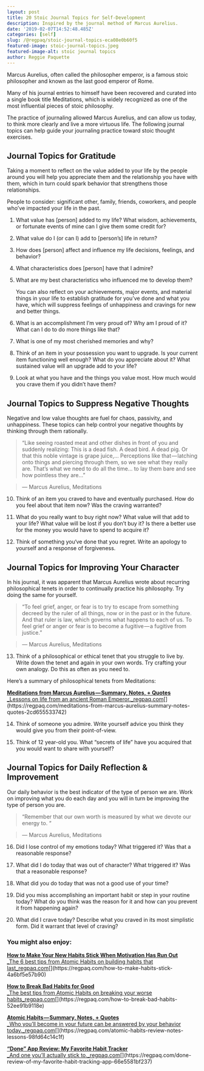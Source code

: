 ```yaml
---
layout: post
title: 20 Stoic Journal Topics for Self-Development
description: Inspired by the journal method of Marcus Aurelius.
date: '2019-02-07T14:52:48.485Z'
categories: [self]
slug: /@regpaq/stoic-journal-topics-eca08e0b60f5
featured-image: stoic-journal-topics.jpeg
featured-image-alt: stoic journal topics
author: Reggie Paquette
---
```


Marcus Aurelius, often called the philosopher emperor, is a famous stoic philosopher and known as the last good emperor of Rome.

Many of his journal entries to himself have been recovered and curated into a single book title Meditations, which is widely recognized as one of the most influential pieces of stoic philosophy.

The practice of journaling allowed Marcus Aurelius, and can allow us today, to think more clearly and live a more virtuous life. The following journal topics can help guide your journaling practice toward stoic thought exercises.

## Journal Topics for Gratitude

Taking a moment to reflect on the value added to your life by the people around you will help you appreciate them and the relationship you have with them, which in turn could spark behavior that strengthens those relationships.

People to consider: significant other, family, friends, coworkers, and people who’ve impacted your life in the past.

1.  What value has \[person\] added to my life? What wisdom, achievements, or fortunate events of mine can I give them some credit for?
2.  What value do I (or can I) add to \[person’s\] life in return?
3.  How does \[person\] affect and influence my life decisions, feelings, and behavior?
4.  What characteristics does \[person\] have that I admire?
5.  What are my best characteristics who influenced me to develop them?

    You can also reflect on your achievements, major events, and material things in your life to establish gratitude for you’ve done and what you have, which will suppress feelings of unhappiness and cravings for new and better things.

6.  What is an accomplishment I’m very proud of? Why am I proud of it? What can I do to do more things like that?

7.  What is one of my most cherished memories and why?

8.  Think of an item in your possession you want to upgrade. Is your current item functioning well enough? What do you appreciate about it? What sustained value will an upgrade add to your life?

9.  Look at what you have and the things you value most. How much would you crave them if you didn’t have them?

## Journal Topics to Suppress Negative Thoughts

Negative and low value thoughts are fuel for chaos, passivity, and unhappiness. These topics can help control your negative thoughts by thinking through them rationally.

> “Like seeing roasted meat and other dishes in front of you and suddenly realizing: This is a dead fish. A dead bird. A dead pig. Or that this noble vintage is grape juice,… Perceptions like that — latching onto things and piercing through them, so we see what they really are. That’s what we need to do all the time… to lay them bare and see how pointless they are…”

> — Marcus Aurelius, Meditations

10.  Think of an item you craved to have and eventually purchased. How do you feel about that item now? Was the craving warranted?

11.  What do you really want to buy right now? What value will that add to your life? What value will be lost if you don’t buy it? Is there a better use for the money you would have to spend to acquire it?

12.  Think of something you‘ve done that you regret. Write an apology to yourself and a response of forgiveness.

## Journal Topics for Improving Your Character

In his journal, it was apparent that Marcus Aurelius wrote about recurring philosophical tenets in order to continually practice his philosophy. Try doing the same for yourself.

> “To feel grief, anger, or fear is to try to escape from something decreed by the ruler of all things, now or in the past or in the future. And that ruler is law, which governs what happens to each of us. To feel grief or anger or fear is to become a fugitive — a fugitive from justice.”

> — Marcus Aurelius, Meditations

13.  Think of a philosophical or ethical tenet that you struggle to live by. Write down the tenet and again in your own words. Try crafting your own analogy. Do this as often as you need to.

Here’s a summary of philosophical tenets from Meditations:

[**Meditations from Marcus Aurelius — Summary, Notes, + Quotes**  
_Lessons on life from an ancient Roman Emperor._regpaq.com](https://regpaq.com/meditations-from-marcus-aurelius-summary-notes-quotes-2cd655533742 "https://regpaq.com/meditations-from-marcus-aurelius-summary-notes-quotes-2cd655533742")[](https://regpaq.com/meditations-from-marcus-aurelius-summary-notes-quotes-2cd655533742)

14.  Think of someone you admire. Write yourself advice you think they would give you from their point-of-view.

15.  Think of 12 year-old you. What “secrets of life” have you acquired that you would want to share with yourself?

## Journal Topics for Daily Reflection & Improvement

Our daily behavior is the best indicator of the type of person we are. Work on improving what you do each day and you will in turn be improving the type of person you are.

> “Remember that our own worth is measured by what we devote our energy to. “

> — Marcus Aurelius, Meditations

16.  Did I lose control of my emotions today? What triggered it? Was that a reasonable response?

17.  What did I do today that was out of character? What triggered it? Was that a reasonable response?

18.  What did you do today that was not a good use of your time?

19.  Did you miss accomplishing an important habit or step in your routine today? What do you think was the reason for it and how can you prevent it from happening again?

20.  What did I crave today? Describe what you craved in its most simplistic form. Did it warrant that level of craving?

### You might also enjoy:

[**How to Make Your New Habits Stick When Motivation Has Run Out**  
_The 6 best tips from Atomic Habits on building habits that last_regpaq.com](https://regpaq.com/how-to-make-habits-stick-4a6bf5e57b90 "https://regpaq.com/how-to-make-habits-stick-4a6bf5e57b90")[](https://regpaq.com/how-to-make-habits-stick-4a6bf5e57b90)

[**How to Break Bad Habits for Good**  
_The best tips from Atomic Habits on breaking your worse habits_regpaq.com](https://regpaq.com/how-to-break-bad-habits-52ee91b9118e "https://regpaq.com/how-to-break-bad-habits-52ee91b9118e")[](https://regpaq.com/how-to-break-bad-habits-52ee91b9118e)

[**Atomic Habits — Summary, Notes, + Quotes**  
_Who you’ll become in your future can be answered by your behavior today._regpaq.com](https://regpaq.com/atomic-habits-review-notes-lessons-98fd64c14c1f "https://regpaq.com/atomic-habits-review-notes-lessons-98fd64c14c1f")[](https://regpaq.com/atomic-habits-review-notes-lessons-98fd64c14c1f)

[**“Done” App Review: My Favorite Habit Tracker**  
_And one you’ll actually stick to._regpaq.com](https://regpaq.com/done-review-of-my-favorite-habit-tracking-app-66e5581bf237 "https://regpaq.com/done-review-of-my-favorite-habit-tracking-app-66e5581bf237")[](https://regpaq.com/done-review-of-my-favorite-habit-tracking-app-66e5581bf237)